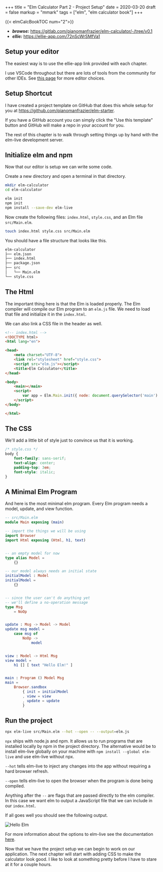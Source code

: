 +++
title = "Elm Calculator Part 2 - Project Setup"
date = 2020-03-20
draft = false
markup = "mmark"
tags = ["elm", "elm calculator book"]
+++

{{< elmCalcBookTOC num="2">}}

- ***browse:*** <https://gitlab.com/pianomanfrazier/elm-calculator/-/tree/v0.1>
- ***ellie:*** <https://ellie-app.com/72nScWrSMfVa1>

## Setup your editor

The easiest way is to use the ellie-app link provided with each chapter.

I use VSCode throughout but there are lots of tools from the community for other IDEs. See [this page](https://github.com/elm/editor-plugins) for more editor choices.

## Setup Shortcut

I have created a project template on GitHub that does this whole setup for you at <https://github.com/pianomanfrazier/elm-starter>.

If you have a GitHub account you can simply click the "Use this template" button and GitHub will make a repo in your account for you.

The rest of this chapter is to walk through setting things up by hand with the elm-live development server.

## Initialize elm and npm

Now that our editor is setup we can write some code.

Create a new directory and open a terminal in that directory.

```bash
mkdir elm-calculator
cd elm-calculator

elm init
npm init
npm install --save-dev elm-live
```

Now create the following files: `index.html`, `style.css`, and an Elm file `src/Main.elm`.

```bash
touch index.html style.css src/Main.elm
```

You should have a file structure that looks like this.

```txt
elm-calculator
├── elm.json
├── index.html
├── package.json
├── src
│   └── Main.elm
└── style.css
```

## The Html

The important thing here is that the Elm is loaded properly. The Elm compiler will compile our Elm program to an `elm.js` file. We need to load that file and initialize it in the `index.html`.

We can also link a CSS file in the header as well.

```html
<!-- index.html -->
<!DOCTYPE html>
<html lang="en">

<head>
    <meta charset="UTF-8">
    <link rel="stylesheet" href="style.css">
    <script src="elm.js"></script>
    <title>Elm Calculator</title>
</head>

<body>
    <main></main>
    <script>
        var app = Elm.Main.init({ node: document.querySelector('main') })
    </script>
</body>

</html>
```

## The CSS

We'll add a little bit of style just to convince us that it is working.

```css
/* style.css */
body {
    font-family: sans-serif;
    text-align: center;
    padding-top: 3em;
    font-style: italic;
}
```

## A Minimal Elm Program

And here is the most minimal elm program. Every Elm program needs a model, update, and view function.

```elm
-- src/Main.elm
module Main exposing (main)

-- import the things we will be using
import Browser
import Html exposing (Html, h1, text)


-- an empty model for now
type alias Model =
    {}

-- our model always needs an initial state
initialModel : Model
initialModel =
    {}


-- since the user can't do anything yet
-- we'll define a no-operation message
type Msg
    = NoOp


update : Msg -> Model -> Model
update msg model =
    case msg of
        NoOp ->
            model


view : Model -> Html Msg
view model =
    h1 [] [ text "Hello Elm!" ]


main : Program () Model Msg
main =
    Browser.sandbox
        { init = initialModel
        , view = view
        , update = update
        }
```

## Run the project

```bash
npx elm-live src/Main.elm --hot --open -- --output=elm.js
```

`npx` ships with node.js and npm. It allows us to run programs that are installed locally by npm in the project directory. The alternative would be to install elm-live globally on your machine with `npm install --global elm-live` and use elm-live without npx.

`--hot` tells elm-live to inject any changes into the app without requiring a hard browser refresh.

`--open` tells elm-live to open the browser when the program is done being compiled.

Anything after the `--` are flags that are passed directly to the elm compiler. In this case we want elm to output a JavaScript file that we can include in our `index.html`.

If all goes well you should see the following output.

![Hello Elm](/img/elm-calculator/hello-elm-screen-shot.png)

For more information about the options to elm-live see the documentation [here](https://www.elm-live.com/).

Now that we have the project setup we can begin to work on our application. The next chapter will start with adding CSS to make the calculator look good. I like to look at something pretty before I have to stare at it for a couple hours.
